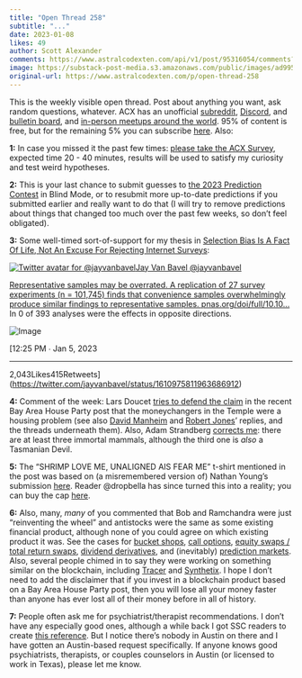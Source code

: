 ```yaml
---
title: "Open Thread 258"
subtitle: "..."
date: 2023-01-08
likes: 49
author: Scott Alexander
comments: https://www.astralcodexten.com/api/v1/post/95316054/comments?&all_comments=true
image: https://substack-post-media.s3.amazonaws.com/public/images/ad99580d-d947-4cd1-951c-2ef58ca125a0_255x255.webp
original-url: https://www.astralcodexten.com/p/open-thread-258
---
```

This is the weekly visible open thread. Post about anything you want, ask random questions, whatever. ACX has an unofficial [subreddit](https://www.reddit.com/r/slatestarcodex/), [Discord](https://discord.gg/RTKtdut), and [bulletin board](https://www.datasecretslox.com/index.php), and [in-person meetups around the world](https://www.lesswrong.com/community?filters%5B0%5D=SSC). 95% of content is free, but for the remaining 5% you can subscribe [here](https://astralcodexten.substack.com/subscribe?). Also:

**1:** In case you missed it the past few times: [please take the ACX Survey](https://astralcodexten.substack.com/p/take-the-2022-acx-survey), expected time 20 - 40 minutes, results will be used to satisfy my curiosity and test weird hypotheses.

**2:** This is your last chance to submit guesses to [the 2023 Prediction Contest](https://astralcodexten.substack.com/p/2023-prediction-contest) in Blind Mode, or to resubmit more up-to-date predictions if you submitted earlier and really want to do that (I will try to remove predictions about things that changed too much over the past few weeks, so don’t feel obligated).

**3:** Some well-timed sort-of-support for my thesis in [Selection Bias Is A Fact Of Life, Not An Excuse For Rejecting Internet Surveys](https://astralcodexten.substack.com/p/selection-bias-is-a-fact-of-life):

[![Twitter avatar for @jayvanbavel](https://substackcdn.com/image/twitter_name/w_96/jayvanbavel.jpg)Jay Van Bavel @jayvanbavel](https://twitter.com/jayvanbavel/status/1610975811963686912)

[Representative samples may be overrated. A replication of 27 survey experiments (n = 101,745) finds that convenience samples overwhelmingly produce similar findings to representative samples. ](https://twitter.com/jayvanbavel/status/1610975811963686912)[pnas.org/doi/full/10.10…](https://www.pnas.org/doi/full/10.1073/pnas.1808083115) In 0 of 393 analyses were the effects in opposite directions. 

![Image](https://substackcdn.com/image/fetch/w_600,c_limit,f_auto,q_auto:good,fl_progressive:steep/https%3A%2F%2Fpbs.substack.com%2Fmedia%2FFltVKDKWYAE3l81.jpg)

[12:25 PM ∙ Jan 5, 2023

* * *

2,043Likes415Retweets](https://twitter.com/jayvanbavel/status/1610975811963686912)

**4:** Comment of the week: Lars Doucet [tries to defend the claim](https://astralcodexten.substack.com/p/even-more-bay-area-house-party/comment/11621356) in the recent Bay Area House Party post that the moneychangers in the Temple were a housing problem (see also [David Manheim](https://astralcodexten.substack.com/p/even-more-bay-area-house-party/comment/11624118) and [Robert Jones](https://astralcodexten.substack.com/p/even-more-bay-area-house-party/comment/11625030)’ replies, and the threads underneath them). Also, Adam Strandberg [corrects me](https://astralcodexten.substack.com/p/even-more-bay-area-house-party/comment/11622210): there are at least three immortal mammals, although the third one is _also_ a Tasmanian Devil.

**5:** The “SHRIMP LOVE ME, UNALIGNED AIS FEAR ME” t-shirt mentioned in the post was based on (a misremembered version of) Nathan Young’s submission [here](https://ea-merch-store.sleekplan.app/feedback/61986). Reader @dropbella has since turned this into a reality; you can buy the cap [here](https://www.etsy.com/listing/1371574690/shrimp-want-me-unaligned-ais-fear-me).

**6:** Also, many, _many_ of you commented that Bob and Ramchandra were just “reinventing the wheel” and antistocks were the same as some existing financial product, although none of you could agree on which existing product it was. See the cases for [bucket shops](https://astralcodexten.substack.com/p/even-more-bay-area-house-party/comment/11620910), [call options](https://astralcodexten.substack.com/p/even-more-bay-area-house-party/comment/11621531), [equity swaps / total return swaps](https://news.ycombinator.com/item?id=34242531), [dividend derivatives](https://news.ycombinator.com/item?id=34243772), and (inevitably) [prediction markets](https://www.reddit.com/r/slatestarcodex/comments/102rsod/even_more_bay_area_house_party/j2v6o99/). Also, several people chimed in to say they were working on something similar on the blockchain, including [Tracer](https://www.tracer.finance/radar/perpetual-pools-explained/) and [Synthetix](https://synthetix.io/). I hope I don’t need to add the disclaimer that if you invest in a blockchain product based on a Bay Area House Party post, then you will lose all your money faster than anyone has ever lost all of their money before in all of history.

**7:** People often ask me for psychiatrist/therapist recommendations. I don’t have any especially good ones, although a while back I got SSC readers to create [this reference](https://psychiat-list.slatestarcodex.com/). But I notice there’s nobody in Austin on there and I have gotten an Austin-based request specifically. If anyone knows good psychiatrists, therapists, or couples counselors in Austin (or licensed to work in Texas), please let me know.
